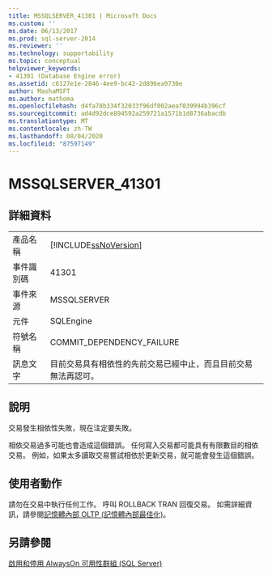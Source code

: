 ```yaml
---
title: MSSQLSERVER_41301 | Microsoft Docs
ms.custom: ''
ms.date: 06/13/2017
ms.prod: sql-server-2014
ms.reviewer: ''
ms.technology: supportability
ms.topic: conceptual
helpviewer_keywords:
- 41301 (Database Engine error)
ms.assetid: c6127e1e-2846-4ee9-bc42-2d896ea9730e
author: MashaMSFT
ms.author: mathoma
ms.openlocfilehash: d4fa78b334f32033f96df002aeaf039994b396cf
ms.sourcegitcommit: ad4d92dce894592a259721a1571b1d8736abacdb
ms.translationtype: MT
ms.contentlocale: zh-TW
ms.lasthandoff: 08/04/2020
ms.locfileid: "87597149"
---
```

# <a name="mssqlserver_41301"></a>MSSQLSERVER_41301
    
## <a name="details"></a>詳細資料  
  
|||  
|-|-|  
|產品名稱|[!INCLUDE[ssNoVersion](../../includes/ssnoversion-md.md)]|  
|事件識別碼|41301|  
|事件來源|MSSQLSERVER|  
|元件|SQLEngine|  
|符號名稱|COMMIT_DEPENDENCY_FAILURE|  
|訊息文字|目前交易具有相依性的先前交易已經中止，而且目前交易無法再認可。|  
  
## <a name="explanation"></a>說明  
 交易發生相依性失敗，現在注定要失敗。  
  
 相依交易過多可能也會造成這個錯誤。 任何寫入交易都可能具有有限數目的相依交易。 例如，如果太多讀取交易嘗試相依於更新交易，就可能會發生這個錯誤。  
  
## <a name="user-action"></a>使用者動作  
 請勿在交易中執行任何工作。 呼叫 ROLLBACK TRAN 回復交易。 如需詳細資訊，請參閱[記憶體內部 OLTP &#40;記憶體內部最佳化&#41;](../in-memory-oltp/in-memory-oltp-in-memory-optimization.md)。  
  
## <a name="see-also"></a>另請參閱  
 [啟用和停用 AlwaysOn 可用性群組 &#40;SQL Server&#41;](../../database-engine/availability-groups/windows/enable-and-disable-always-on-availability-groups-sql-server.md)  
  
  
